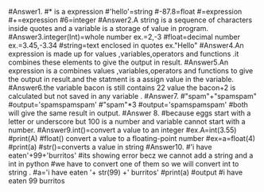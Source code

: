#Answer1.
#* is a expression 
#'hello'=string
#-87.8=float
#=expression
#+=expression
#6=integer
#Answer2.A string is a sequence of characters inside quotes and a variable is a storage of value in program.
#Answer3.integer(Int)=whole number ex.=2,-3
#float=decimal number ex.=3.45,-3.34
#string=text enclosed in quotes ex."Hello"
#Answer4.An expression is made up for values ,variables,operators and functions .it combines these elements to give the output in result.
#Answer5.An expression is a combines values ,variables,operators and functions  to give the output in result.and the statment is a assign value in the variable.
#Answer6.the variable bacon is still contains 22 value the bacon+2 is calculated but not saved in any variable .
#Answer7.
#"spam"+"spamspam" #output='spamspamspam'
#"spam"*3  #output='spamspamspam'
#both will give the same result in output.
#Answer 8.
#because eggs start with a letter or underscore but 100 is a number and variable cannot start with a number.
#Answer9.int()=convert a value to an integer 
#ex.A=int(3.55)
#print(A)
#float() convert a value to a floating-point number
#ex=a=float(4)
#print(a)
#str()=converts a value in string 
#Answer10.
#'i have eaten'+99+'burritos'
#its showing error becz we cannot add a string and a int in python 
#we have to convert one of them so we will convert int to string .
#a='i have eaten '+ str(99) +' burritos'
#print(a)
#output
#i have eaten 99 burritos


